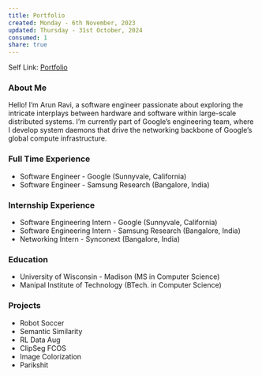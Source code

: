 ```yaml
---
title: Portfolio
created: Monday - 6th November, 2023
updated: Thursday - 31st October, 2024
consumed: 1
share: true
---
```


Self Link: [Portfolio](Portfolio.md)

### About Me

Hello! I’m Arun Ravi, a software engineer passionate about exploring the intricate interplays between hardware and software within large-scale distributed systems. I’m currently part of Google’s engineering team, where I develop system daemons that drive the networking backbone of Google’s global compute infrastructure.

### Full Time Experience

* Software Engineer - Google (Sunnyvale, California)
* Software Engineer - Samsung Research (Bangalore, India)

### Internship Experience

* Software Engineering Intern - Google (Sunnyvale, California)
* Software Engineering Intern - Samsung Research (Bangalore, India)
* Networking Intern - Synconext (Bangalore, India)

### Education

* University of Wisconsin - Madison (MS in Computer Science)
* Manipal Institute of Technology (BTech. in Computer Science)

### Projects

* Robot Soccer
* Semantic Similarity
* RL Data Aug
* ClipSeg FCOS
* Image Colorization
* Parikshit
